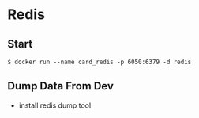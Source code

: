 # Redis
## Start
```
$ docker run --name card_redis -p 6050:6379 -d redis
```
## Dump Data From Dev
* install redis dump tool

